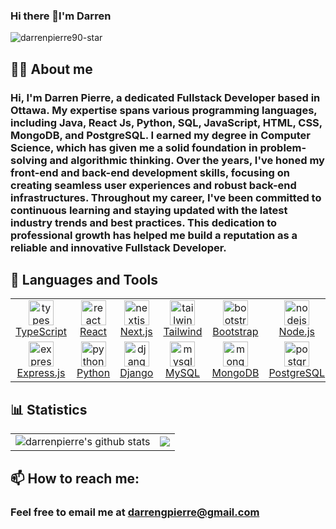 ### Hi there 👋I'm Darren

<p align="left"> <img src="https://komarev.com/ghpvc/?username=darrenpierre90r&label=Profile%20views&color=0e75b6&style=flat" alt="darrenpierre90-star" /> </p>

<!-- [![LinkedIn Badge](https://img.shields.io/badge/-YourName-blue?style=flat-square&logo=Linkedin&logoColor=white&link=https://www.linkedin.com/in/yourname/)](https://www.linkedin.com/in/yourname/)
[![Portfolio Badge](https://img.shields.io/badge/-Portfolio-0177B5?style=flat-square&logo=Google-Chrome&logoColor=white&link=https://yourportfolio.com)](https://yourportfolio.com) -->

## 👨‍💻 About me

### Hi, I'm Darren Pierre, a dedicated Fullstack Developer based in Ottawa. My expertise spans various programming languages, including Java, React Js, Python, SQL, JavaScript, HTML, CSS, MongoDB, and PostgreSQL. I earned my degree in Computer Science, which has given me a solid foundation in problem-solving and algorithmic thinking. Over the years, I've honed my front-end and back-end development skills, focusing on creating seamless user experiences and robust back-end infrastructures. Throughout my career, I've been committed to continuous learning and staying updated with the latest industry trends and best practices. This dedication to professional growth has helped me build a reputation as a reliable and innovative Fullstack Developer.


## 💼 Languages and Tools

<table>
    <tr>
        <td align='center' width='84.6px'>
            <a href="https://www.typescriptlang.org/" target="_blank" rel="noreferrer"> <img src="https://skillicons.dev/icons?i=typescript" alt="typescript" width="40" height="40"/>
            <br>TypeScript
            </a>
        </td>
        <td align='center' width='84.6px'>
            <a href="https://reactjs.org/" target="_blank" rel="noreferrer"> <img src="https://skillicons.dev/icons?i=react" alt="react" width="40" height="40"/>
            <br> React
            </a> 
        </td>
        <td align='center' width='84.6px'>
            <a href="https://nextjs.org/" target="_blank" rel="noreferrer"> <img src="https://skillicons.dev/icons?i=next" alt="nextjs" width="40" height="40"/>
            <br> Next.js
            </a>
        </td>
        <td align='center' width='84.6px'>
            <a href="https://tailwindcss.com/" target="_blank" rel="noreferrer"> <img src="https://skillicons.dev/icons?i=tailwind" alt="tailwind" width="40" height="40"/>
            <br> Tailwind
            </a>
        </td>
        <td align='center' width='84.6px'>
            <a href="https://getbootstrap.com" target="_blank" rel="noreferrer"> <img src="https://skillicons.dev/icons?i=bootstrap" alt="bootstrap" width="40" height="40"/>
            <br> Bootstrap
            </a> 
        </td>
        <td align='center' width='84.6px'>
            <a href="https://nodejs.org" target="_blank" rel="noreferrer"> <img src="https://skillicons.dev/icons?i=nodejs" alt="nodejs" width="40" height="40"/>
            <br> Node.js
            </a> 
        </td>
    </tr>
    <tr>
        <td align='center' width='84.6px'>
            <a href="https://expressjs.com" target="_blank" rel="noreferrer"> <img src="https://skillicons.dev/icons?i=express" alt="express" width="40" height="40"/>
            <br> Express.js
            </a> 
        </td>
        <td align='center' width='84.6px'>
            <a href="https://www.python.org" target="_blank" rel="noreferrer"> <img src="https://skillicons.dev/icons?i=python" alt="python" width="40" height="40"/>
            <br> Python
            </a>
        </td>
        <td align='center' width='84.6px'>
            <a href="https://www.djangoproject.com/" target="_blank" rel="noreferrer"> <img src="https://skillicons.dev/icons?i=django" alt="django" width="40" height="40"/>
            <br> Django
            </a> 
        </td>
        <td align='center' width='84.6px'>
            <a href="https://www.mysql.com/" target="_blank" rel="noreferrer"> <img src="https://skillicons.dev/icons?i=mysql" alt="mysql" width="40" height="40"/>
            <br> MySQL
            </a>
        </td>
        <td align='center' width='84.6px'>
            <a href="https://www.mongodb.com/" target="_blank" rel="noreferrer"> <img src="https://skillicons.dev/icons?i=mongodb" alt="mongodb" width="40" height="40"/>
            <br> MongoDB
            </a>
        </td>
        <td align='center' width='84.6px'>
            <a href="https://www.postgresql.org" target="_blank" rel="noreferrer"> <img src="https://skillicons.dev/icons?i=postgresql" alt="postgresql" width="40" height="40"/>
            <br> PostgreSQL
            </a>
        </td>
    </tr>
</table>

<!-- <img align="right" alt="GIF" src="https://github.com/abhisheknaiidu/abhisheknaiidu/blob/master/code.gif?raw=true" width="500" height="320" /> -->

## 📊 Statistics

<table align='center'>
    <tr>
        <td>
            <img align="center" src="https://github-readme-streak-stats.herokuapp.com/?user=darrenpierre90&theme=dark&hide_border=false)" alt="darrenpierre's github stats" />
        </td>
        <td>
            <img align="center" src="https://github-readme-stats.vercel.app/api/top-langs/?username=darrenpierre90&theme=dark&show_icons=true&hide_border=false&layout=compact" />
        </td>
    </tr>
</table>

## 📫 How to reach me:

### Feel free to email me at darrengpierre@gmail.com

<!--

##  📫 How to reach me:


Here are some ideas to get you started:

- 🔭 I’m currently working on ...
- 🌱 I’m currently learning ...
- 👯 I’m looking to collaborate on ...
- 🤔 I’m looking for help with ...
- 💬 Ask me about ...
- 📫 How to reach me: ...
- 😄 Pronouns: ...
- ⚡ Fun fact: ...
-->
